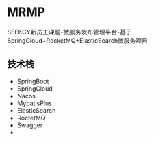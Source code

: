 # MRMP
SEEKCY新员工课题-微服务发布管理平台-基于SpringCloud+RockctMQ+ElasticSearch微服务项目

## 技术栈
- SpringBoot
- SpringCloud
- Nacos
- MybatisPlus
- ElasticSearch
- RoctetMQ
- Swagger
- 
